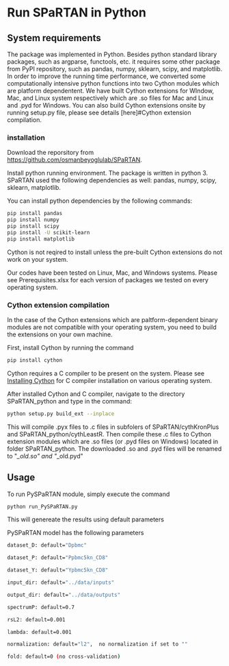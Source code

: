 # Run SPaRTAN in Python

## System requirements
The package was implemented in Python. Besides python standard library packages, such as argparse, functools, etc. it requires some other package from PyPI repository, such as pandas, numpy, sklearn, scipy, and matplotlib. In order to improve the running time performance, we converted some computationally intensive python functions into two Cython modules which are platform dependentent. We have built Cython extensions for WIndow, Mac, and Linux system respectively which are .so files for Mac and Linux and .pyd for Windows. You can also build Cython extensions onsite by running setup.py file, please see details [here]#Cython extension compilation.


### installation
Download the reporsitory from https://github.com/osmanbeyoglulab/SPaRTAN. 

Install python running environment. The package is written in python 3.  SPaRTAN used the following dependencies as well: pandas, numpy, scipy, sklearn, matplotlib. 

You can install python dependencies by the following commands:
```sh
pip install pandas
pip install numpy
pip install scipy
pip install -U scikit-learn
pip install matplotlib
```
Cython is not reqired to install unless the pre-built Cython extensions do not work on your system. 

Our codes have been tested on Linux, Mac, and Windows systems. Please see Prerequisites.xlsx for each version of packages we tested on every operating system.

### Cython extension compilation

In the case of the Cython extensions which are paltform-dependent binary modules are not compatible with your operating system, you need to build the extensions on your own machine.

First, install Cython by running the command
```sh
pip install cython
```
Cython requires a C compiler to be present on the system. Please see [Installing Cython](https://cython.readthedocs.io/en/latest/src/quickstart/install.html) for C compiler installation on various operating system.

After installed Cython and C compiler, navigate to the directory SPaRTAN_python and type in the command:
```sh
python setup.py build_ext --inplace
```
This will compile .pyx files to  .c files in subfolers of SPaRTAN/cythKronPlus and  SPaRTAN_python/cythLeastR. Then compile these .c files to Cython extension modules which are .so files (or .pyd files on Windows) located in folder SPaRTAN_python. The downloaded .so and .pyd files will be renamed to "*_old.so" and "*_old.pyd" 

## Usage

To run PySPaRTAN module, simply execute the command
```sh
python run_PySPaRTAN.py
```
This will genereate the results using default parameters


PySPaRTAN model has the following parameters 
```sh
dataset_D: default="Dpbmc"

dataset_P: default="Ppbmc5kn_CD8"

dataset_Y: default="Ypbmc5kn_CD8"

input_dir: default="../data/inputs"

output_dir: default="../data/outputs"

spectrumP: default=0.7

rsL2: default=0.001

lambda: default=0.001

normalization: default="l2",  no normalization if set to ""

fold: default=0 (no cross-validation)
```
